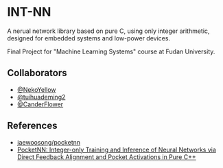 # INT-NN

A nerual network library based on pure C, using only integer arithmetic, designed for embedded systems and low-power devices.

Final Project for "Machine Learning Systems" course at Fudan University.

## Collaborators
- [@NekoYellow](https://github.com/NekoYellow)
- [@tuihuademing2](https://github.com/tuihuademing2)
- [@CanderFlower](https://github.com/CanderFlower)

## References
- [jaewoosong/pocketnn](https://github.com/jaewoosong/pocketnn/)
- [PocketNN: Integer-only Training and Inference of Neural Networks via Direct Feedback Alignment and Pocket Activations in Pure C++](https://arxiv.org/abs/2201.02863#)